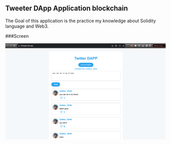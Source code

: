 ## Tweeter DApp Application blockchain

The Goal of this application is the practice my knowledge about Solidity language and Web3.


###Screen

![](./front%20end/screen.png)
